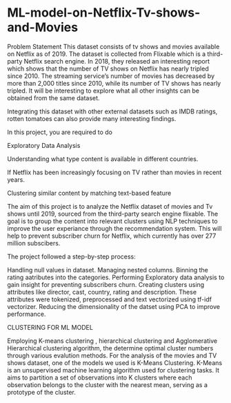 # ML-model-on-Netflix-Tv-shows-and-Movies
Problem Statement
This dataset consists of tv shows and movies available on Netflix as of 2019. The dataset is collected from Flixable which is a third-party Netflix search engine. In 2018, they released an interesting report which shows that the number of TV shows on Netflix has nearly tripled since 2010. The streaming service’s number of movies has decreased by more than 2,000 titles since 2010, while its number of TV shows has nearly tripled. It will be interesting to explore what all other insights can be obtained from the same dataset.

Integrating this dataset with other external datasets such as IMDB ratings, rotten tomatoes can also provide many interesting findings.

In this project, you are required to do

Exploratory Data Analysis

Understanding what type content is available in different countries.

If Netflix has been increasingly focusing on TV rather than movies in recent years.

Clustering similar content by matching text-based feature

The aim of this project is to analyze the Netflix dataset of movies and Tv shows until 2019, sourced from the third-party search engine flixable. The goal is to group the content into relevant clusters using NLP techniques to improve the user experiance through the recommendation system. This will help to prevent subscriber churn for Netflix, which currently has over 277 million subscibers.

The project followed a step-by-step process:

Handling null values in dataset.
Managing nested columns.
Binning the rating aatributes into the categories.
Performing Exploratory data analysis to gain insight for preventing subscribers churn.
Creating clusters using attributes like director, cast, country, rating and description. These attributes were tokenized, preprocessed and text vectorized using tf-idf vectorizer.
Reducing the dimensionality of the datset using PCA to improve performance.

CLUSTERING FOR ML MODEL

Employing K-means clustering , hierarchical clustering and Agglomerative Hierarchical clustering algorithm, the determine optimal cluster numbers through various evalution methods.
For the analysis of the movies and TV shows dataset, one of the models we used is K-Means Clustering. K-Means is an unsupervised machine learning algorithm used for clustering tasks. It aims to partition a set of observations into K clusters where each observation belongs to the cluster with the nearest mean, serving as a prototype of the cluster.
